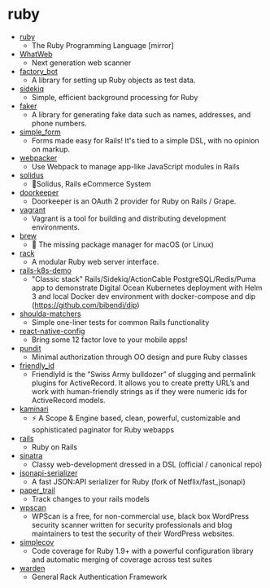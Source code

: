 # ruby
- [ruby](https://github.com/ruby/ruby)
  - The Ruby Programming Language [mirror]
- [WhatWeb](https://github.com/urbanadventurer/WhatWeb)
  - Next generation web scanner
- [factory_bot](https://github.com/thoughtbot/factory_bot)
  - A library for setting up Ruby objects as test data.
- [sidekiq](https://github.com/mperham/sidekiq)
  - Simple, efficient background processing for Ruby
- [faker](https://github.com/faker-ruby/faker)
  - A library for generating fake data such as names, addresses, and phone numbers.
- [simple_form](https://github.com/heartcombo/simple_form)
  - Forms made easy for Rails! It's tied to a simple DSL, with no opinion on markup.
- [webpacker](https://github.com/rails/webpacker)
  - Use Webpack to manage app-like JavaScript modules in Rails
- [solidus](https://github.com/solidusio/solidus)
  - 🛒Solidus, Rails eCommerce System
- [doorkeeper](https://github.com/doorkeeper-gem/doorkeeper)
  - Doorkeeper is an OAuth 2 provider for Ruby on Rails / Grape.
- [vagrant](https://github.com/hashicorp/vagrant)
  - Vagrant is a tool for building and distributing development environments.
- [brew](https://github.com/Homebrew/brew)
  - 🍺 The missing package manager for macOS (or Linux)
- [rack](https://github.com/rack/rack)
  - A modular Ruby web server interface.
- [rails-k8s-demo](https://github.com/lewagon/rails-k8s-demo)
  - "Classic stack" Rails/Sidekiq/ActionCable PostgreSQL/Redis/Puma app to demonstrate Digital Ocean Kubernetes deployment with Helm 3 and local Docker dev environment with docker-compose and dip (https://github.com/bibendi/dip)
- [shoulda-matchers](https://github.com/thoughtbot/shoulda-matchers)
  - Simple one-liner tests for common Rails functionality
- [react-native-config](https://github.com/luggit/react-native-config)
  - Bring some 12 factor love to your mobile apps!
- [pundit](https://github.com/varvet/pundit)
  - Minimal authorization through OO design and pure Ruby classes
- [friendly_id](https://github.com/norman/friendly_id)
  - FriendlyId is the “Swiss Army bulldozer” of slugging and permalink plugins for ActiveRecord. It allows you to create pretty URL’s and work with human-friendly strings as if they were numeric ids for ActiveRecord models.
- [kaminari](https://github.com/kaminari/kaminari)
  - ⚡ A Scope & Engine based, clean, powerful, customizable and sophisticated paginator for Ruby webapps
- [rails](https://github.com/rails/rails)
  - Ruby on Rails
- [sinatra](https://github.com/sinatra/sinatra)
  - Classy web-development dressed in a DSL (official / canonical repo)
- [jsonapi-serializer](https://github.com/jsonapi-serializer/jsonapi-serializer)
  - A fast JSON:API serializer for Ruby (fork of Netflix/fast_jsonapi)
- [paper_trail](https://github.com/paper-trail-gem/paper_trail)
  - Track changes to your rails models
- [wpscan](https://github.com/wpscanteam/wpscan)
  - WPScan is a free, for non-commercial use, black box WordPress security scanner written for security professionals and blog maintainers to test the security of their WordPress websites.
- [simplecov](https://github.com/colszowka/simplecov)
  - Code coverage for Ruby 1.9+ with a powerful configuration library and automatic merging of coverage across test suites
- [warden](https://github.com/wardencommunity/warden)
  - General Rack Authentication Framework

